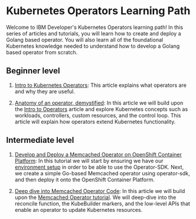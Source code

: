 # Kubernetes Operators Learning Path

Welcome to IBM Developer's Kubernetes Operators learning path! In this series of articles and tutorials, you will learn how to create and 
deploy a Golang based operator. You will also learn all of the foundational Kubernetes knowledge needed to understand how to develop
a Golang based operator from scratch. 

## Beginner level
1. [Intro to Kubernetes Operators](https://github.ibm.com/TT-ISV-org/operator/blob/main/INTRO_TO_OPERATORS.md): This article explains what operators 
are and why they are useful.

2. [Anatomy of an operator, demystified](https://github.ibm.com/TT-ISV-org/operator/blob/main/articles/demystified.md): In this article we will build upon the [Intro to Operators](https://github.ibm.com/TT-ISV-org/operator/blob/main/INTRO_TO_OPERATORS.md) article and explore Kubernetes concepts such as workloads, controllers, custom resources, and the control loop. This article will explain how operators extend
Kubernetes functionality. 

## Intermediate level

1. [Develop and Deploy a Memcached Operator on OpenShift Container Platform](https://github.ibm.com/TT-ISV-org/operator/blob/main/BEGINNER_TUTORIAL.md): 
In this tutorial we will start by ensuring we have our [environment setup](https://github.ibm.com/TT-ISV-org/operator/blob/main/installation.md) in order to be able to use the Operator-SDK. Next, we create a simple Go-based Memcached operator using operator-sdk, and then deploy it onto the OpenShift Container Platform. 

2. [Deep dive into Memcached Operator Code](https://github.ibm.com/TT-ISV-org/operator/blob/main/INTERMEDIATE_TUTORIAL.md): In this article we will build upon the [Memcached Operator tutorial](https://github.ibm.com/TT-ISV-org/operator/blob/main/BEGINNER_TUTORIAL.md). We will deep-dive into the reconcile function, the KubeBuilder markers, and the low-level APIs that enable an operator to update Kubernetes resources.

